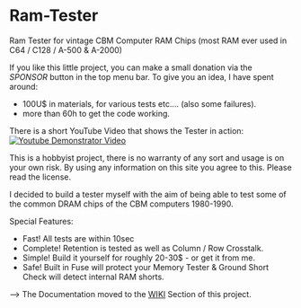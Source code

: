 # Ram-Tester
Ram Tester for vintage CBM Computer RAM Chips (most RAM ever used in C64 / C128 / A-500 & A-2000)

If you like this little project, you can make a small donation via the *SPONSOR* button in the top menu bar. To give you an idea, I have spent around:
- 100U$ in materials, for various tests etc.... (also some failures).
- more than 60h to get the code working. 

There is a short YouTube Video that shows the Tester in action:<br/>
[![Youtube Demonstrator Video](https://img.youtube.com/vi/9TBlnfiTfQk/0.jpg)](https://www.youtube.com/watch?v=9TBlnfiTfQk "Demonstration")

This is a hobbyist project, there is no warranty of any sort and usage is on your own risk. By using any information on this site you agree to this. Please read the license.

I decided to build a tester myself with the aim of being able to test some of the common DRAM chips of the CBM computers 1980-1990.

Special Features:
- Fast! All tests are within 10sec
- Complete! Retention is tested as well as Column / Row Crosstalk.
- Simple! Build it yourself for roughly 20-30$ - or get it from me.
- Safe! Built in Fuse will protect your Memory Tester & Ground Short Check will detect internal RAM shorts.

--> The Documentation moved to the [WIKI](https://github.com/tops4u/Ram-Tester/wiki) Section of this project. 
